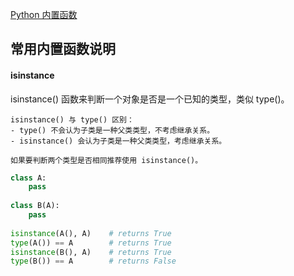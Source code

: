 [Python 内置函数](https://www.runoob.com/python/python-built-in-functions.html)

## 常用内置函数说明

#### isinstance
isinstance() 函数来判断一个对象是否是一个已知的类型，类似 type()。
```
isinstance() 与 type() 区别：
- type() 不会认为子类是一种父类类型，不考虑继承关系。
- isinstance() 会认为子类是一种父类类型，考虑继承关系。

如果要判断两个类型是否相同推荐使用 isinstance()。
```

```python
class A:
    pass
 
class B(A):
    pass
 
isinstance(A(), A)    # returns True
type(A()) == A        # returns True
isinstance(B(), A)    # returns True
type(B()) == A        # returns False
```
